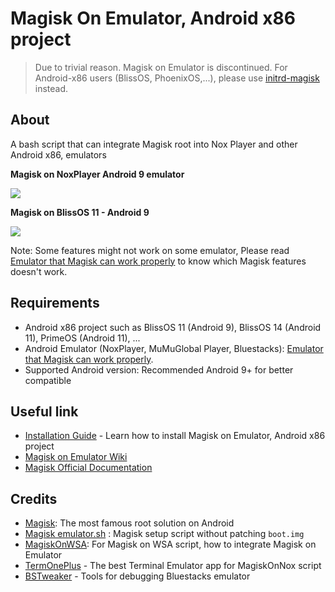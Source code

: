 # Magisk On Emulator, Android x86 project

> Due to trivial reason. Magisk on Emulator is discontinued. For Android-x86 users (BlissOS, PhoenixOS,...), please use [initrd-magisk](http://github.com/HuskyDG/initrd-magisk) instead.

## About
A bash script that can integrate Magisk root into Nox Player and other Android x86, emulators

**Magisk on NoxPlayer Android 9 emulator**

<img src="https://i.imgur.com/dkuKfDt.png" />

**Magisk on BlissOS 11 - Android 9**

<img src="https://i.imgur.com/udNrMx2.jpg"/>

Note: Some features might not work on some emulator, Please read [Emulator that Magisk can work properly](https://github.com/HuskyDG/MagiskOnNox/wiki/Emulator-that-Magisk-can-work-properly) to know which Magisk features doesn't work.

## Requirements
- Android x86 project such as BlissOS 11 (Android 9), BlissOS 14 (Android 11), PrimeOS (Android 11), ...
- Android Emulator (NoxPlayer, MuMuGlobal Player, Bluestacks): [Emulator that Magisk can work properly](https://github.com/HuskyDG/MagiskOnNox/wiki/Emulator-that-Magisk-can-work-properly).
- Supported Android version: Recommended Android 9+ for better compatible


## Useful link

- [Installation Guide](https://github.com/Gitpure/MagiskOnEmu-/wiki/Installation) - Learn how to install Magisk on Emulator, Android x86 project
- [Magisk on Emulator Wiki](https://github.com/Gitpure/MagiskOnEmu-/wiki)
- [Magisk Official Documentation](https://topjohnwu.github.io/Magisk/)  

## Credits
- [Magisk](https://github.com/topjohnwu/Magisk): The most famous root solution on Android
- [Magisk emulator.sh](https://github.com/topjohnwu/Magisk/blob/master/scripts/avd_magisk.sh) : Magisk setup script without patching `boot.img`
- [MagiskOnWSA](https://github.com/LSPosed/MagiskOnWSA): For Magisk on WSA script, how to integrate Magisk on Emulator
- [TermOnePlus](https://termoneplus.com/) - The best Terminal Emulator app for MagiskOnNox script 
- [BSTweaker](https://bstweaker.tk/) - Tools for debugging Bluestacks emulator 
